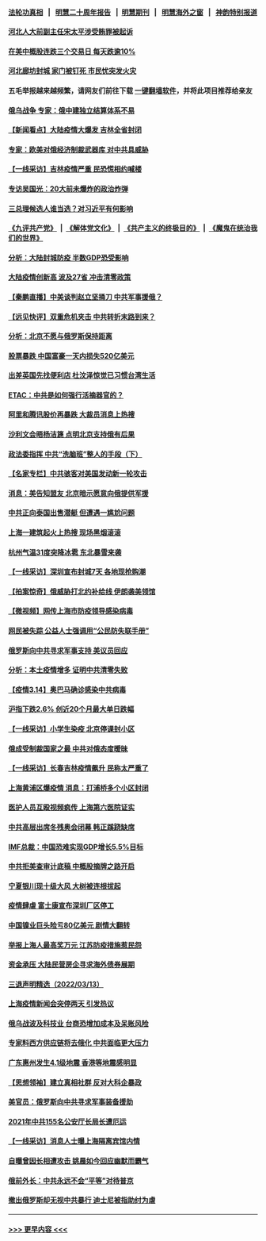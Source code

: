 #### [法轮功真相](https://github.com/gfw-breaker/truth/blob/master/README.md?t=0) &nbsp;&nbsp;|&nbsp;&nbsp; [明慧二十周年报告](https://github.com/gfw-breaker/mh-reports/blob/master/README.md?t=0) &nbsp;&nbsp;|&nbsp;&nbsp;[明慧期刊](https://github.com/gfw-breaker/mh-qikan) &nbsp;&nbsp;|&nbsp;&nbsp; [明慧海外之窗](https://github.com/gfw-breaker/mh-news/blob/master/README.md?t=0) &nbsp;&nbsp;|&nbsp;&nbsp; [神韵特别报道](https://github.com/gfw-breaker/mh-news/blob/master/shenyun.md?t=0)
#### [河北人大前副主任宋太平涉受贿罪被起诉](../pages/nsc413/n13646817.md?t=03151751) 
#### [在美中概股连跌三个交易日 每天跌逾10%](../pages/nsc413/n13647075.md?t=03151751) 
#### [河北廊坊封城 家门被钉死 市民忧突发火灾](../pages/nsc413/n13647001.md?t=03151751) 
#### 五毛举报越来越频繁，请网友们前往下载 [一键翻墙软件](https://github.com/gfw-breaker/ssr-accounts)，并将此项目推荐给亲友
#### [俄乌战争 专家：俄中建独立结算体系不易](../pages/nsc413/n13646554.md?t=03151751) 
#### [【新闻看点】大陆疫情大爆发 吉林全省封闭](../pages/nsc413/n13645791.md?t=03151751) 
#### [专家：欧美对俄经济制裁武器库 对中共具威胁](../pages/nsc413/n13646597.md?t=03151751) 
#### [【一线采访】吉林疫情严重 民恐慌相约喊楼](../pages/nsc413/n13646771.md?t=03151751) 
#### [专访吴国光：20大前未爆炸的政治炸弹](../pages/nsc413/n13646596.md?t=03151751) 
#### [三总理候选人谁当选？对习近平有何影响](../pages/nsc413/n13646364.md?t=03151751) 
#### [《九评共产党》](https://github.com/begood0513/9ping.md/blob/master/README.md) &nbsp;|&nbsp; [《解体党文化》](../../../../jtdwh.md/blob/master/README.md)  &nbsp;|&nbsp; [《共产主义的终极目的》](../../../../gczydzjmd.md/blob/master/README.md) &nbsp;|&nbsp; [《魔鬼在统治我们的世界》](../../../../mgztzwmdsj.md/blob/master/README.md) 
#### [分析：大陆封城防疫 半数GDP恐受影响](../pages/nsc413/n13646358.md?t=03151751) 
#### [大陆疫情创新高 波及27省 冲击清零政策](../pages/nsc413/n13646360.md?t=03151751) 
#### [【秦鹏直播】中美谈判赵立坚捅刀 中共军事援俄？](../pages/nsc413/n13646324.md?t=03151751) 
#### [【远见快评】双重危机夹击 中共转折末路到来？](../pages/nsc413/n13646343.md?t=03151751) 
#### [分析：北京不愿与俄罗斯保持距离](../pages/nsc413/n13646157.md?t=03151751) 
#### [股票暴跌 中国富豪一天内损失520亿美元](../pages/nsc413/n13646063.md?t=03151751) 
#### [出差英国先找便利店 杜汶泽惊觉已习惯台湾生活](../pages/nsc413/n13646078.md?t=03151751) 
#### [ETAC：中共是如何强行活摘器官的？](../pages/nsc413/n13605294.md?t=03151751) 
#### [阿里和腾讯股价再暴跌 大裁员消息上热搜](../pages/nsc413/n13645687.md?t=03151751) 
#### [沙利文会晤杨洁篪 点明北京支持俄有后果](../pages/nsc413/n13646140.md?t=03151751) 
#### [政法委指挥 中共“洗脑班”整人的手段（下）](../pages/nsc413/n13642928.md?t=03151751) 
#### [【名家专栏】中共骇客对美国发动新一轮攻击](../pages/nsc413/n13645363.md?t=03151751) 
#### [消息：美告知盟友 北京暗示愿意向俄提供军援](../pages/nsc413/n13645952.md?t=03151751) 
#### [中共正向泰国出售潜艇 但遭遇一尴尬问题](../pages/nsc413/n13645979.md?t=03151751) 
#### [上海一建筑起火上热搜 现场黑烟滚滚](../pages/nsc413/n13645035.md?t=03151751) 
#### [杭州气温31度突降冰雹 东北暴雪来袭](../pages/nsc413/n13645261.md?t=03151751) 
#### [【一线采访】深圳宣布封城7天 各地现抢购潮](../pages/nsc413/n13645262.md?t=03151751) 
#### [【拍案惊奇】俄威胁打北约补给线 伊朗袭美领馆](../pages/nsc413/n13645332.md?t=03151751) 
#### [【微视频】网传上海市防疫领导感染病毒](../pages/nsc413/n13645562.md?t=03151751) 
#### [网民被失踪 公益人士强调用“公民防失联手册”](../pages/nsc413/n13645676.md?t=03151751) 
#### [俄罗斯向中共寻求军事支持 美议员回应](../pages/nsc413/n13645800.md?t=03151751) 
#### [分析：本土疫情增多 证明中共清零失败](../pages/nsc413/n13645673.md?t=03151751) 
#### [【疫情3.14】奥巴马确诊感染中共病毒](../pages/nsc413/n13644460.md?t=03151751) 
#### [沪指下跌2.6% 创近20个月最大单日跌幅](../pages/nsc413/n13644914.md?t=03151751) 
#### [【一线采访】小学生染疫 北京停课封小区](../pages/nsc413/n13645083.md?t=03151751) 
#### [俄成受制裁国家之最 中共对俄态度暧昧](../pages/nsc413/n13645068.md?t=03151751) 
#### [【一线采访】长春吉林疫情飙升 民称太严重了](../pages/nsc413/n13644983.md?t=03151751) 
#### [上海黄浦区爆疫情 消息：打浦桥多个小区封闭](../pages/nsc413/n13644864.md?t=03151751) 
#### [医护人员互殴视频疯传 上海第六医院证实](../pages/nsc413/n13644884.md?t=03151751) 
#### [中共高层出席冬残奥会闭幕 韩正蹊跷缺席](../pages/nsc413/n13644927.md?t=03151751) 
#### [IMF总裁：中国恐难实现GDP增长5.5%目标](../pages/nsc413/n13644723.md?t=03151751) 
#### [中共拒美查审计底稿 中概股摘牌之路开启](../pages/nsc413/n13644943.md?t=03151751) 
#### [宁夏银川现十级大风 大树被连根拔起](../pages/nsc413/n13644803.md?t=03151751) 
#### [疫情肆虐 富士康宣布深圳厂区停工](../pages/nsc413/n13644406.md?t=03151751) 
#### [中国镍业巨头险亏80亿美元 剧情大翻转](../pages/nsc413/n13644807.md?t=03151751) 
#### [举报上海人最高奖万元 江苏防疫措施惹民怨](../pages/nsc413/n13644486.md?t=03151751) 
#### [资金承压 大陆民营房企寻求海外债券展期](../pages/nsc413/n13644095.md?t=03151751) 
#### [三退声明精选（2022/03/13）](../pages/nsc413/n13644339.md?t=03151751) 
#### [上海疫情新闻会突停两天 引发热议](../pages/nsc413/n13644017.md?t=03151751) 
#### [俄乌战波及科技业 台商恐增加成本及呆账风险](../pages/nsc413/n13644162.md?t=03151751) 
#### [专家料西方供应链将去俄化 中共面临更大压力](../pages/nsc413/n13644122.md?t=03151751) 
#### [广东惠州发生4.1级地震 香港等地震感明显](../pages/nsc413/n13644202.md?t=03151751) 
#### [【思想领袖】建立真相社群 反对大科企暴政](../pages/nsc413/n13624449.md?t=03151751) 
#### [美官员：俄罗斯向中共寻求军事装备援助](../pages/nsc413/n13643751.md?t=03151751) 
#### [2021年中共155名公安厅长局长遭厄运](../pages/nsc413/n13639340.md?t=03151751) 
#### [【一线采访】消息人士曝上海隔离宾馆内情](../pages/nsc413/n13643770.md?t=03151751) 
#### [自曝曾因长相遭攻击 姚晨如今回应幽默而霸气](../pages/nsc413/n13643619.md?t=03151751) 
#### [俄前外长：中共永远不会“平等”对待普京](../pages/nsc413/n13643595.md?t=03151751) 
#### [撤出俄罗斯却无视中共暴行 迪士尼被指助纣为虐](../pages/nsc413/n13643422.md?t=03151751) 

----
#### [ >>> 更早内容 <<< ](../indexes/nsc413-earlier.md)
